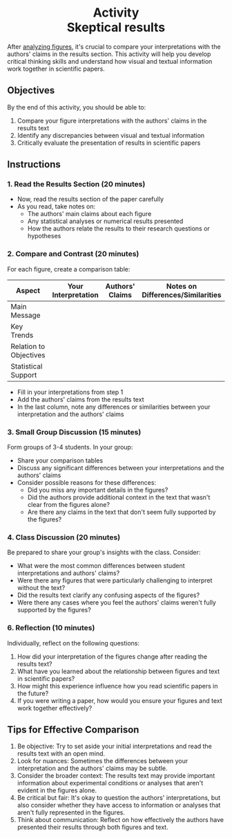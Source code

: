<h1 align="center">
<b>Activity</b><br>
Skeptical results
</h1>

After [analyzing figures](./data.md), it's crucial to compare your interpretations with the authors' claims in the results section. This activity will help you develop critical thinking skills and understand how visual and textual information work together in scientific papers.

## Objectives

By the end of this activity, you should be able to:

1. Compare your figure interpretations with the authors' claims in the results text
2. Identify any discrepancies between visual and textual information
3. Critically evaluate the presentation of results in scientific papers

## Instructions

### 1. Read the Results Section (20 minutes)

- Now, read the results section of the paper carefully
- As you read, take notes on:
  - The authors' main claims about each figure
  - Any statistical analyses or numerical results presented
  - How the authors relate the results to their research questions or hypotheses

### 2. Compare and Contrast (20 minutes)

For each figure, create a comparison table:

| Aspect | Your Interpretation | Authors' Claims | Notes on Differences/Similarities |
|--------|---------------------|-----------------|-----------------------------------|
| Main Message |               |                 |                                   |
| Key Trends |                 |                 |                                   |
| Relation to Objectives |     |                 |                                   |
| Statistical Support |        |                 |                                   |

- Fill in your interpretations from step 1
- Add the authors' claims from the results text
- In the last column, note any differences or similarities between your interpretation and the authors' claims

### 3. Small Group Discussion (15 minutes)

Form groups of 3-4 students. In your group:

- Share your comparison tables
- Discuss any significant differences between your interpretations and the authors' claims
- Consider possible reasons for these differences:
  - Did you miss any important details in the figures?
  - Did the authors provide additional context in the text that wasn't clear from the figures alone?
  - Are there any claims in the text that don't seem fully supported by the figures?

### 4. Class Discussion (20 minutes)

Be prepared to share your group's insights with the class. Consider:

- What were the most common differences between student interpretations and authors' claims?
- Were there any figures that were particularly challenging to interpret without the text?
- Did the results text clarify any confusing aspects of the figures?
- Were there any cases where you feel the authors' claims weren't fully supported by the figures?

### 6. Reflection (10 minutes)

Individually, reflect on the following questions:

1. How did your interpretation of the figures change after reading the results text?
2. What have you learned about the relationship between figures and text in scientific papers?
3. How might this experience influence how you read scientific papers in the future?
4. If you were writing a paper, how would you ensure your figures and text work together effectively?

## Tips for Effective Comparison

1. Be objective: Try to set aside your initial interpretations and read the results text with an open mind.
2. Look for nuances: Sometimes the differences between your interpretation and the authors' claims may be subtle.
3. Consider the broader context: The results text may provide important information about experimental conditions or analyses that aren't evident in the figures alone.
4. Be critical but fair: It's okay to question the authors' interpretations, but also consider whether they have access to information or analyses that aren't fully represented in the figures.
5. Think about communication: Reflect on how effectively the authors have presented their results through both figures and text.
